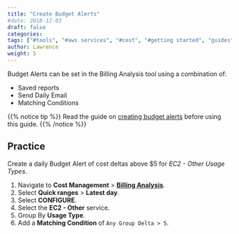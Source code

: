 ```yaml
---
title: "Create Budget Alerts"
#date: 2018-12-03
draft: false
categories:
tags: ["#tools", "#aws services", "#cost", "#getting started", "guides"]
author: Lawrence
weight: 5
---
```


Budget Alerts can be set in the Billing Analysis tool using a combination of:

- Saved reports
- Send Daily Email
- Matching Conditions

{{% notice tip %}}
Read the guide on [creating budget alerts](/billing-analysis/ba-guides/how-to-create-monthly-cost-reports) before using this guide.
{{% /notice %}}


## Practice

Create a daily Budget Alert of cost deltas above $5 for _EC2 - Other Usage Types_.

1. Navigate to **Cost Management** > [**Billing Analysis**](https://app.metricly.com/#/reports/awscostall/latest).
2. Select **Quick ranges** > **Latest day**.
3. Select **CONFIGURE**.
4. Select the **EC2 - Other** service.
5. Group By **Usage Type**.
6. Add a **Matching Condition** of `Any Group Delta > 5`.
